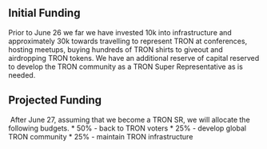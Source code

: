## Initial Funding
Prior to June 26 we far we have invested 10k into infrastructure and approximately 30k towards travelling to represent TRON at conferences, hosting meetups, buying hundreds of TRON shirts to giveout and airdropping TRON tokens. We have an additional reserve of capital reserved to develop the TRON community as a TRON Super Representative as is needed.  

## Projected Funding
<img src="/tronsrprojections.png" width="" alt=""> 
After June 27, assuming that we become a TRON SR, we will allocate the following budgets.
* 50% - back to TRON voters
* 25% - develop global TRON community
* 25% - maintain TRON infrastructure
